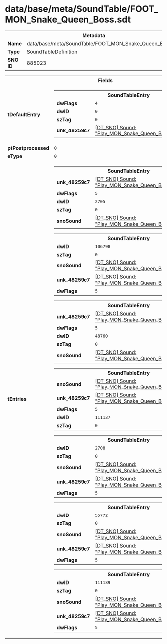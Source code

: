 <h1>data/base/meta/SoundTable/FOOT_MON_Snake_Queen_Boss.sdt</h1><table><tr><th colspan="100%">Metadata</th></tr><tr><td><b>Name</b></td><td>data/base/meta/SoundTable/FOOT_MON_Snake_Queen_Boss.sdt</td></tr><tr><td><b>Type</b></td><td>SoundTableDefinition</td></tr><tr><td><b>SNO ID</b></td><td>885023</td></tr></table>

<table><tr><th colspan="100%">Fields</th></tr><tr><td><b>tDefaultEntry</b></td><td><table><tr><th colspan="100%">SoundTableEntry</th></tr><tr><td><b>dwFlags</b></td><td><code>4</code></td></tr><tr><td><b>dwID</b></td><td><code>0</code></td></tr><tr><td><b>szTag</b></td><td><code>0</code></td></tr><tr><td><b>unk_48259c7</b></td><td><a href="..\Sound\Play_MON_Snake_Queen_Boss_FS_Run_3P.snd">[DT_SNO] Sound: "Play_MON_Snake_Queen_Boss_FS_Run_3P"</a></td></tr></table>

</td></tr><tr><td><b>ptPostprocessed</b></td><td><code>0</code></td></tr><tr><td><b>eType</b></td><td><code>0</code></td></tr><tr><td><b>tEntries</b></td><td><table><tr><th colspan="100%">SoundTableEntry</th></tr><tr><td><b>unk_48259c7</b></td><td><a href="..\Sound\Play_MON_Snake_Queen_Boss_FS_Run_3P.snd">[DT_SNO] Sound: "Play_MON_Snake_Queen_Boss_FS_Run_3P"</a></td></tr><tr><td><b>dwFlags</b></td><td><code>5</code></td></tr><tr><td><b>dwID</b></td><td><code>2705</code></td></tr><tr><td><b>szTag</b></td><td><code>0</code></td></tr><tr><td><b>snoSound</b></td><td><a href="..\Sound\Play_MON_Snake_Queen_Boss_FS_Run_3P.snd">[DT_SNO] Sound: "Play_MON_Snake_Queen_Boss_FS_Run_3P"</a></td></tr></table>


<table><tr><th colspan="100%">SoundTableEntry</th></tr><tr><td><b>dwID</b></td><td><code>106798</code></td></tr><tr><td><b>szTag</b></td><td><code>0</code></td></tr><tr><td><b>snoSound</b></td><td><a href="..\Sound\Play_MON_Snake_Queen_Boss_FS_Run_3P.snd">[DT_SNO] Sound: "Play_MON_Snake_Queen_Boss_FS_Run_3P"</a></td></tr><tr><td><b>unk_48259c7</b></td><td><a href="..\Sound\Play_MON_Snake_Queen_Boss_FS_Run_3P.snd">[DT_SNO] Sound: "Play_MON_Snake_Queen_Boss_FS_Run_3P"</a></td></tr><tr><td><b>dwFlags</b></td><td><code>5</code></td></tr></table>


<table><tr><th colspan="100%">SoundTableEntry</th></tr><tr><td><b>unk_48259c7</b></td><td><a href="..\Sound\Play_MON_Snake_Queen_Boss_FS_Run_3P.snd">[DT_SNO] Sound: "Play_MON_Snake_Queen_Boss_FS_Run_3P"</a></td></tr><tr><td><b>dwFlags</b></td><td><code>5</code></td></tr><tr><td><b>dwID</b></td><td><code>48760</code></td></tr><tr><td><b>szTag</b></td><td><code>0</code></td></tr><tr><td><b>snoSound</b></td><td><a href="..\Sound\Play_MON_Snake_Queen_Boss_FS_Run_3P.snd">[DT_SNO] Sound: "Play_MON_Snake_Queen_Boss_FS_Run_3P"</a></td></tr></table>


<table><tr><th colspan="100%">SoundTableEntry</th></tr><tr><td><b>snoSound</b></td><td><a href="..\Sound\Play_MON_Snake_Queen_Boss_FS_Run_3P.snd">[DT_SNO] Sound: "Play_MON_Snake_Queen_Boss_FS_Run_3P"</a></td></tr><tr><td><b>unk_48259c7</b></td><td><a href="..\Sound\Play_MON_Snake_Queen_Boss_FS_Run_3P.snd">[DT_SNO] Sound: "Play_MON_Snake_Queen_Boss_FS_Run_3P"</a></td></tr><tr><td><b>dwFlags</b></td><td><code>5</code></td></tr><tr><td><b>dwID</b></td><td><code>111137</code></td></tr><tr><td><b>szTag</b></td><td><code>0</code></td></tr></table>


<table><tr><th colspan="100%">SoundTableEntry</th></tr><tr><td><b>dwID</b></td><td><code>2708</code></td></tr><tr><td><b>szTag</b></td><td><code>0</code></td></tr><tr><td><b>snoSound</b></td><td><a href="..\Sound\Play_MON_Snake_Queen_Boss_FS_Run_3P.snd">[DT_SNO] Sound: "Play_MON_Snake_Queen_Boss_FS_Run_3P"</a></td></tr><tr><td><b>unk_48259c7</b></td><td><a href="..\Sound\Play_MON_Snake_Queen_Boss_FS_Run_3P.snd">[DT_SNO] Sound: "Play_MON_Snake_Queen_Boss_FS_Run_3P"</a></td></tr><tr><td><b>dwFlags</b></td><td><code>5</code></td></tr></table>


<table><tr><th colspan="100%">SoundTableEntry</th></tr><tr><td><b>dwID</b></td><td><code>55772</code></td></tr><tr><td><b>szTag</b></td><td><code>0</code></td></tr><tr><td><b>snoSound</b></td><td><a href="..\Sound\Play_MON_Snake_Queen_Boss_FS_Run_3P.snd">[DT_SNO] Sound: "Play_MON_Snake_Queen_Boss_FS_Run_3P"</a></td></tr><tr><td><b>unk_48259c7</b></td><td><a href="..\Sound\Play_MON_Snake_Queen_Boss_FS_Run_3P.snd">[DT_SNO] Sound: "Play_MON_Snake_Queen_Boss_FS_Run_3P"</a></td></tr><tr><td><b>dwFlags</b></td><td><code>5</code></td></tr></table>


<table><tr><th colspan="100%">SoundTableEntry</th></tr><tr><td><b>dwID</b></td><td><code>111139</code></td></tr><tr><td><b>szTag</b></td><td><code>0</code></td></tr><tr><td><b>snoSound</b></td><td><a href="..\Sound\Play_MON_Snake_Queen_Boss_FS_Run_3P.snd">[DT_SNO] Sound: "Play_MON_Snake_Queen_Boss_FS_Run_3P"</a></td></tr><tr><td><b>unk_48259c7</b></td><td><a href="..\Sound\Play_MON_Snake_Queen_Boss_FS_Run_3P.snd">[DT_SNO] Sound: "Play_MON_Snake_Queen_Boss_FS_Run_3P"</a></td></tr><tr><td><b>dwFlags</b></td><td><code>5</code></td></tr></table>


</td></tr></table>

